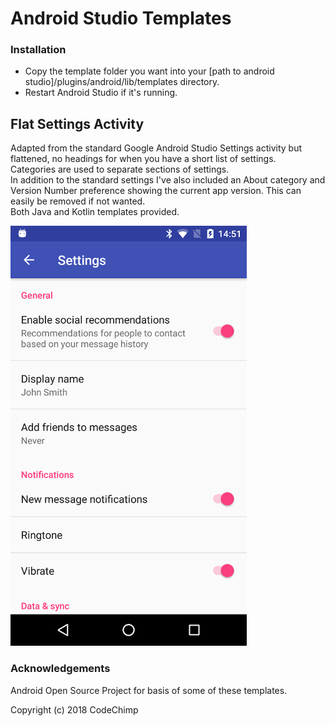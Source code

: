 # Android Studio Templates

### Installation
* Copy the template folder you want into your [path to android studio]/plugins/android/lib/templates directory.  
* Restart Android Studio if it's running.

## Flat Settings Activity
Adapted from the standard Google Android Studio Settings activity but flattened, no headings for when you have a short list of settings.  
Categories are used to separate sections of settings.  
In addition to the standard settings I've also included an About category and Version Number preference showing the current app version.  This can easily be removed if not wanted.  
Both Java and Kotlin templates provided.

![flatsettings](artwork/flatsettings.png)

### Acknowledgements
Android Open Source Project for basis of some of these templates.

Copyright (c) 2018 CodeChimp
